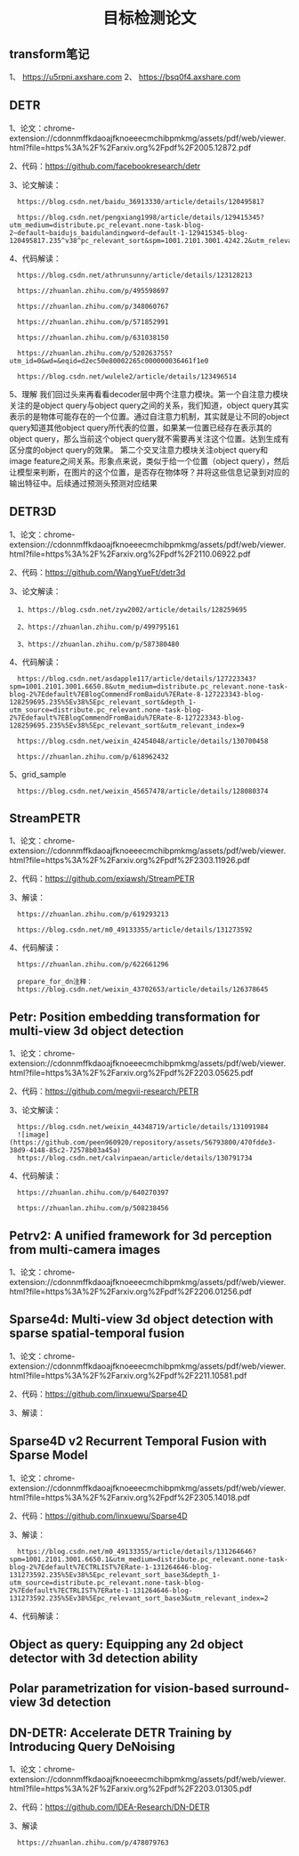 <div align="center">
<h1>目标检测论文</h1>
</div>


## transform笔记
1、
https://u5rpni.axshare.com
2、
https://bsq0f4.axshare.com

## DETR
1、论文：chrome-extension://cdonnmffkdaoajfknoeeecmchibpmkmg/assets/pdf/web/viewer.html?file=https%3A%2F%2Farxiv.org%2Fpdf%2F2005.12872.pdf

2、代码：https://github.com/facebookresearch/detr

3、论文解读：

      https://blog.csdn.net/baidu_36913330/article/details/120495817
      
      https://blog.csdn.net/pengxiang1998/article/details/129415345?utm_medium=distribute.pc_relevant.none-task-blog-2~default~baidujs_baidulandingword~default-1-129415345-blog-120495817.235^v38^pc_relevant_sort&spm=1001.2101.3001.4242.2&utm_relevant_index=4
      
4、代码解读：

      https://blog.csdn.net/athrunsunny/article/details/123128213

      https://zhuanlan.zhihu.com/p/495598697

      https://zhuanlan.zhihu.com/p/348060767

      https://zhuanlan.zhihu.com/p/571852991

      https://zhuanlan.zhihu.com/p/631038150

      https://zhuanlan.zhihu.com/p/520263755?utm_id=0&wd=&eqid=d2ec50e80002265c000000036461f1e0

      https://blog.csdn.net/wulele2/article/details/123496514

5、理解
      我们回过头来再看看decoder层中两个注意力模块。第一个自注意力模块关注的是object query与object query之间的关系，我们知道，object query其实表示的是物体可能存在的一个位置。通过自注意力机制，其实就是让不同的object query知道其他object query所代表的位置，如果某一位置已经存在表示其的object query，那么当前这个object query就不需要再关注这个位置。达到生成有区分度的object query的效果。
      第二个交叉注意力模块关注object query和 image feature之间关系。形象点来说，类似于给一个位置（object query），然后让模型来判断，在图片的这个位置，是否存在物体呀？并将这些信息记录到对应的输出特征中。后续通过预测头预测对应结果


## DETR3D
1、论文：chrome-extension://cdonnmffkdaoajfknoeeecmchibpmkmg/assets/pdf/web/viewer.html?file=https%3A%2F%2Farxiv.org%2Fpdf%2F2110.06922.pdf

2、代码：https://github.com/WangYueFt/detr3d

3、论文解读：

      1、https://blog.csdn.net/zyw2002/article/details/128259695
      
      2、https://zhuanlan.zhihu.com/p/499795161
      
      3、https://zhuanlan.zhihu.com/p/587380480
      
4、代码解读：

      https://blog.csdn.net/asdapple117/article/details/127223343?spm=1001.2101.3001.6650.8&utm_medium=distribute.pc_relevant.none-task-blog-2%7Edefault%7EBlogCommendFromBaidu%7ERate-8-127223343-blog-128259695.235%5Ev38%5Epc_relevant_sort&depth_1-utm_source=distribute.pc_relevant.none-task-blog-2%7Edefault%7EBlogCommendFromBaidu%7ERate-8-127223343-blog-128259695.235%5Ev38%5Epc_relevant_sort&utm_relevant_index=9
      
      https://blog.csdn.net/weixin_42454048/article/details/130700458

      https://zhuanlan.zhihu.com/p/618962432

5、grid_sample

      https://blog.csdn.net/weixin_45657478/article/details/128080374


## StreamPETR
1、论文：chrome-extension://cdonnmffkdaoajfknoeeecmchibpmkmg/assets/pdf/web/viewer.html?file=https%3A%2F%2Farxiv.org%2Fpdf%2F2303.11926.pdf

2、代码：https://github.com/exiawsh/StreamPETR

3、解读：

      https://zhuanlan.zhihu.com/p/619293213
      
      https://blog.csdn.net/m0_49133355/article/details/131273592
      
4、代码解读：

      https://zhuanlan.zhihu.com/p/622661296

      prepare_for_dn注释：
      https://blog.csdn.net/weixin_43702653/article/details/126378645



## Petr: Position embedding transformation for multi-view 3d object detection
1、论文：chrome-extension://cdonnmffkdaoajfknoeeecmchibpmkmg/assets/pdf/web/viewer.html?file=https%3A%2F%2Farxiv.org%2Fpdf%2F2203.05625.pdf

2、代码：https://github.com/megvii-research/PETR

3、论文解读：

      https://blog.csdn.net/weixin_44348719/article/details/131091984
      ![image](https://github.com/peen960920/repository/assets/56793800/470fdde3-38d9-4148-85c2-72578b03a45a)
      https://blog.csdn.net/calvinpaean/article/details/130791734


4、代码解读：

      https://zhuanlan.zhihu.com/p/640270397

      https://zhuanlan.zhihu.com/p/508238456



## Petrv2: A unified framework for 3d perception from multi-camera images
1、论文：chrome-extension://cdonnmffkdaoajfknoeeecmchibpmkmg/assets/pdf/web/viewer.html?file=https%3A%2F%2Farxiv.org%2Fpdf%2F2206.01256.pdf



## Sparse4d: Multi-view 3d object detection with sparse spatial-temporal fusion
1、论文：chrome-extension://cdonnmffkdaoajfknoeeecmchibpmkmg/assets/pdf/web/viewer.html?file=https%3A%2F%2Farxiv.org%2Fpdf%2F2211.10581.pdf

2、代码：https://github.com/linxuewu/Sparse4D

3、解读：



## Sparse4D v2 Recurrent Temporal Fusion with Sparse Model
1、论文：chrome-extension://cdonnmffkdaoajfknoeeecmchibpmkmg/assets/pdf/web/viewer.html?file=https%3A%2F%2Farxiv.org%2Fpdf%2F2305.14018.pdf

2、代码：https://github.com/linxuewu/Sparse4D

3、解读：

      https://blog.csdn.net/m0_49133355/article/details/131264646?spm=1001.2101.3001.6650.1&utm_medium=distribute.pc_relevant.none-task-blog-2%7Edefault%7ECTRLIST%7ERate-1-131264646-blog-131273592.235%5Ev38%5Epc_relevant_sort_base3&depth_1-utm_source=distribute.pc_relevant.none-task-blog-2%7Edefault%7ECTRLIST%7ERate-1-131264646-blog-131273592.235%5Ev38%5Epc_relevant_sort_base3&utm_relevant_index=2

4、代码解读：



## Object as query: Equipping any 2d object detector with 3d detection ability



## Polar parametrization for vision-based surround-view 3d detection



## DN-DETR: Accelerate DETR Training by Introducing Query DeNoising
1、论文：chrome-extension://cdonnmffkdaoajfknoeeecmchibpmkmg/assets/pdf/web/viewer.html?file=https%3A%2F%2Farxiv.org%2Fpdf%2F2203.01305.pdf

2、代码：https://github.com/IDEA-Research/DN-DETR

3、解读

      https://zhuanlan.zhihu.com/p/478079763
